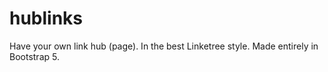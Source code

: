 # hublinks
Have your own link hub (page). In the best Linketree style. Made entirely in Bootstrap 5.
